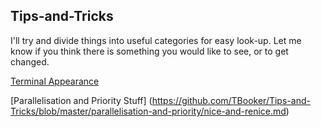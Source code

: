 ## Tips-and-Tricks

I'll try and divide things into useful categories for easy look-up. Let me know if you think there is something you would like to see, or to get changed.

[Terminal Appearance](https://github.com/TBooker/Tips-and-Tricks/blob/master/command-prompt/cmd-prompt.md)


[Parallelisation and Priority Stuff] (https://github.com/TBooker/Tips-and-Tricks/blob/master/parallelisation-and-priority/nice-and-renice.md)
